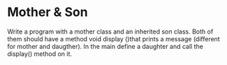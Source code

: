 # Mother & Son

Write a program with a mother class and an inherited son class.
Both of them should have a method void display ()that prints a message (different for mother and daugther).
In the main define a daughter and call the display() method on it.
